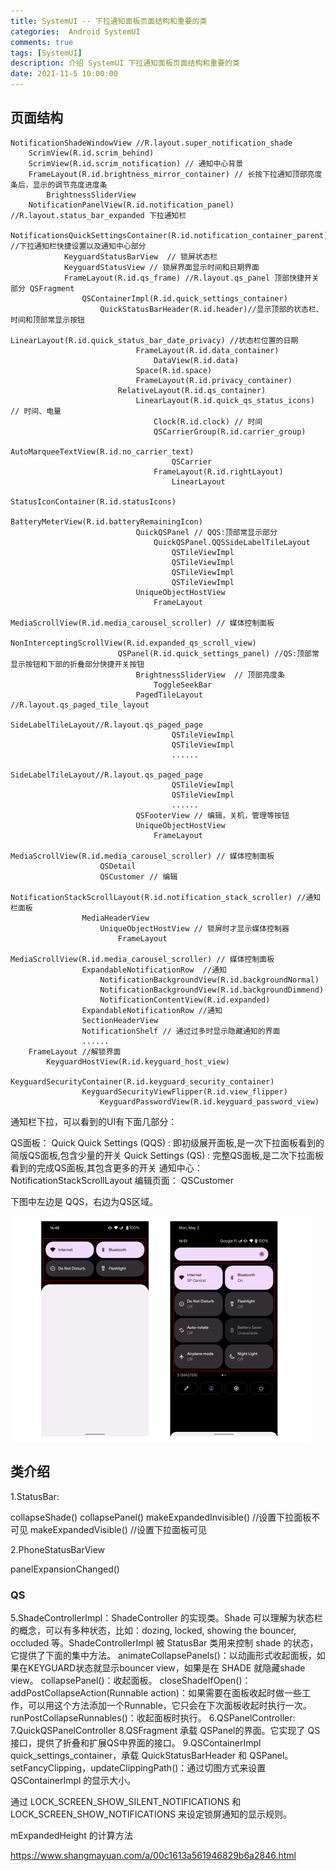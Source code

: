 ```yaml
---
title: SystemUI -- 下拉通知面板页面结构和重要的类
categories:  Android SystemUI
comments: true
tags: [SystemUI]
description: 介绍 SystemUI 下拉通知面板页面结构和重要的类
date: 2021-11-5 10:00:00
---
```



## 页面结构

```
NotificationShadeWindowView //R.layout.super_notification_shade
    ScrimView(R.id.scrim_behind)
    ScrimView(R.id.scrim_notification) // 通知中心背景
    FrameLayout(R.id.brightness_mirror_container) // 长按下拉通知顶部亮度条后，显示的调节亮度进度条
        BrightnessSliderView
    NotificationPanelView(R.id.notification_panel) //R.layout.status_bar_expanded 下拉通知栏 
        NotificationsQuickSettingsContainer(R.id.notification_container_parent) //下拉通知栏快捷设置以及通知中心部分
            KeyguardStatusBarView  // 锁屏状态栏
            KeyguardStatusView // 锁屏界面显示时间和日期界面
            FrameLayout(R.id.qs_frame) //R.layout.qs_panel 顶部快捷开关部分 QSFragment
                QSContainerImpl(R.id.quick_settings_container)
                    QuickStatusBarHeader(R.id.header)//显示顶部的状态栏、时间和顶部常显示按钮
                        LinearLayout(R.id.quick_status_bar_date_privacy) //状态栏位置的日期
                            FrameLayout(R.id.data_container)
                                DataView(R.id.data)
                            Space(R.id.space)
                            FrameLayout(R.id.privacy_container)
                        RelativeLayout(R.id.qs_container)
                            LinearLayout(R.id.quick_qs_status_icons) // 时间、电量
                                Clock(R.id.clock) // 时间
                                QSCarrierGroup(R.id.carrier_group)
                                    AutoMarqueeTextView(R.id.no_carrier_text)
                                    QSCarrier
                                FrameLayout(R.id.rightLayout)
                                    LinearLayout
                                        StatusIconContainer(R.id.statusIcons)
                                        BatteryMeterView(R.id.batteryRemainingIcon)
                            QuickQSPanel // QQS:顶部常显示部分
                                QuickQSPanel.QQSSideLabelTileLayout
                                    QSTileViewImpl
                                    QSTileViewImpl
                                    QSTileViewImpl
                                    QSTileViewImpl
                            UniqueObjectHostView
                                FrameLayout
                                    MediaScrollView(R.id.media_carousel_scroller) // 媒体控制面板
                    NonInterceptingScrollView(R.id.expanded_qs_scroll_view)
                        QSPanel(R.id.quick_settings_panel) //QS:顶部常显示按钮和下部的折叠部分快捷开关按钮
                            BrightnessSliderView  // 顶部亮度条
                                ToggleSeekBar
                            PagedTileLayout //R.layout.qs_paged_tile_layout
                                SideLabelTileLayout//R.layout.qs_paged_page
                                    QSTileViewImpl
                                    QSTileViewImpl
                                    ......
                                SideLabelTileLayout//R.layout.qs_paged_page
                                    QSTileViewImpl
                                    QSTileViewImpl
                                    ......
                            QSFooterView // 编辑，关机，管理等按钮
                            UniqueObjectHostView
                                FrameLayout
                                    MediaScrollView(R.id.media_carousel_scroller) // 媒体控制面板
                    QSDetail
                    QSCustomer // 编辑
            NotificationStackScrollLayout(R.id.notification_stack_scroller) //通知栏面板
                MediaHeaderView
                    UniqueObjectHostView // 锁屏时才显示媒体控制器
                        FrameLayout
                            MediaScrollView(R.id.media_carousel_scroller) // 媒体控制面板
                ExpandableNotificationRow  //通知
                    NotificationBackgroundView(R.id.backgroundNormal)
                    NotificationBackgroundView(R.id.backgroundDimmend)
                    NotificationContentView(R.id.expanded)
                ExpandableNotificationRow //通知
                SectionHeaderView
                NotificationShelf // 通过过多时显示隐藏通知的界面
                ......
    FrameLayout //解锁界面
        KeyguardHostView(R.id.keyguard_host_view)
            KeyguardSecurityContainer(R.id.keyguard_security_container)
                KeyguardSecurityViewFlipper(R.id.view_flipper)
                    KeyguardPasswordView(R.id.keyguard_password_view)
```

通知栏下拉，可以看到的UI有下面几部分：

QS面板：
Quick Quick Settings (QQS) : 即初级展开面板,是一次下拉面板看到的简版QS面板,包含少量的开关
Quick Settings (QS) : 完整QS面板,是二次下拉面板看到的完成QS面板,其包含更多的开关
通知中心：
NotificationStackScrollLayout
编辑页面：
QSCustomer

下图中左边是 QQS，右边为QS区域。

<img src="/images/android-systemui-view-structure/QS-QQS.png" width="480" height="360"/>


## 类介绍

1.StatusBar:

collapseShade()
collapsePanel()
makeExpandedInvisible()  //设置下拉面板不可见
makeExpandedVisible()    //设置下拉面板可见

2.PhoneStatusBarView

panelExpansionChanged()

### QS

5.ShadeControllerImpl：ShadeController 的实现类。Shade 可以理解为状态栏的概念，可以有多种状态，比如：dozing, locked, showing the bouncer, occluded 等。ShadeControllerImpl 被 StatusBar 类用来控制 shade 的状态，它提供了下面的集中方法。
animateCollapsePanels()：以动画形式收起面板，如果在KEYGUARD状态就显示bouncer view，如果是在 SHADE 就隐藏shade view。
collapsePanel()：收起面板。
closeShadeIfOpen()：
addPostCollapseAction(Runnable action)：如果需要在面板收起时做一些工作，可以用这个方法添加一个Runnable，它只会在下次面板收起时执行一次。
runPostCollapseRunnables()：收起面板时执行。
6.QSPanelController:
7.QuickQSPanelController
8.QSFragment 承载 QSPanel的界面。它实现了 QS 接口，提供了折叠和扩展QS中界面的接口。
9.QSContainerImpl quick_settings_container，承载 QuickStatusBarHeader 和 QSPanel。
setFancyClipping，updateClippingPath()：通过切图方式来设置 QSContainerImpl 的显示大小。



通过 LOCK_SCREEN_SHOW_SILENT_NOTIFICATIONS 和 LOCK_SCREEN_SHOW_NOTIFICATIONS 来设定锁屏通知的显示规则。


mExpandedHeight 的计算方法

https://www.shangmayuan.com/a/00c1613a561946829b6a2846.html
